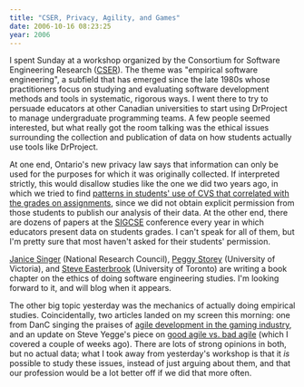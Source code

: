 ```yaml
---
title: "CSER, Privacy, Agility, and Games"
date: 2006-10-16 08:23:25
year: 2006
---
```

I spent Sunday at a workshop organized by the Consortium for Software Engineering Research (<a href="http://www.cser.ca/">CSER</a>). The theme was "empirical software engineering", a subfield that has emerged since the late 1980s whose practitioners focus on studying and evaluating software development methods and tools in systematic, rigorous ways. I went there to try to persuade educators at other Canadian universities to start using DrProject to manage undergraduate programming teams. A few people seemed interested, but what really got the room talking was the ethical issues surrounding the collection and publication of data on how students actually use tools like DrProject.

At one end, Ontario's new privacy law says that information can only be used for the purposes for which it was originally collected. If interpreted strictly, this would disallow studies like the one we did two years ago, in which we tried to find <a href="https://stanley.cs.toronto.edu/reports/2004-summer/cvsanalysis.pdf">patterns in students' use of CVS that correlated with the grades on assignments</a>, since we did not obtain explicit permission from those students to publish our analysis of their data. At the other end, there are dozens of papers at the <a href="http://www.sigcse.org/">SIGCSE</a> conference every year in which educators present data on students grades. I can't speak for all of them, but I'm pretty sure that most haven't asked for their students' permission.

<a href="http://iit-iti.nrc-cnrc.gc.ca/personnel/singer_janice_e.html">Janice Singer</a> (National Research Council), <a href="http://www.cs.uvic.ca/~mstorey/">Peggy Storey</a> (University of Victoria), and <a href="http://www.cs.utoronto.ca/~sme">Steve Easterbrook</a> (University of Toronto) are writing a book chapter on the ethics of doing software engineering studies. I'm looking forward to it, and will blog when it appears.

The other big topic yesterday was the mechanics of actually doing empirical studies. Coincidentally, two articles landed on my screen this morning: one from DanC singing the praises of <a href="http://lostgarden.com/2006/10/persistent-myths-about-game-design.html">agile development in the gaming industry</a>, and an update on Steve Yegge's piece on <a href="http://steve-yegge.blogspot.com/2006/09/good-agile-bad-agile_27.html">good agile vs. bad agile</a> (which I covered a couple of weeks ago). There are lots of strong opinions in both, but no actual data; what I took away from yesterday's workshop is that it <em>is</em> possible to study these issues, instead of just arguing about them, and that our profession would be a lot better off if we did that more often.
